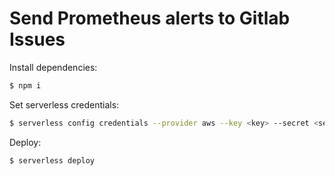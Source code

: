 # Send Prometheus alerts to Gitlab Issues 

Install dependencies:

```bash
$ npm i
```

  Set serverless credentials:

```bash
$ serverless config credentials --provider aws --key <key> --secret <secret>
```

  Deploy:

```bash
$ serverless deploy
```
